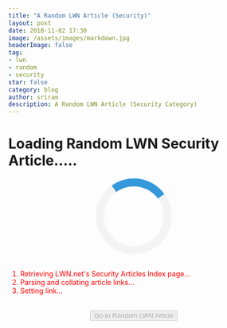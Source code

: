 ```yaml
---
title: "A Random LWN Article (Security)"
layout: post
date: 2018-11-02 17:30
image: /assets/images/markdown.jpg
headerImage: false
tag:
- lwn
- random
- security
star: false
category: blog
author: sriram
description: A Random LWN Article (Security Category)
---
```




<style>
.loader {
    border: 16px solid #f3f3f3; /* Light grey */
    border-top: 16px solid #3498db; /* Blue */
    border-radius: 50%;
    width: 120px;
    height: 120px;
    animation: spin 2s linear infinite;
}
@keyframes spin {
    0% { transform: rotate(0deg); }
    100% { transform: rotate(360deg); }
}
</style>


# Loading Random LWN Security Article.....

<center>
<div id="loader" class="loader"></div>
</center>

<br>

<ol>
<li id='l1' style="color: red"> Retrieving LWN.net's Security Articles Index page... </li>
<li id='l2' style="color: red"> Parsing and collating article links... </li>
<li id='l3' style="color: red"> Setting link... </li>
</ol>

<br>

<center>
<input id="go" type="button" disabled value="Go to Random LWN Article" />
</center>


<br>
<br>
<br>

<script src="https://ajax.googleapis.com/ajax/libs/jquery/3.3.1/jquery.min.js"></script>

<script>
var regex = /\/Articles\/(.*?)\//g;

function change_color(element_id, color) {
    document.getElementById(element_id).style.color = color;
}

function add_time(element_id, time) {
    var elem = document.getElementById(element_id);
    elem.innerHTML = elem.innerHTML + " (" + Math.floor(time) + " ms)";
}

change_color('l1', 'orange');
var start_retrieve = performance.now();
$.getJSON('https://allorigins.me/get?url=' + encodeURIComponent('https://lwn.net/Security/Index') + '&callback=?', function(data){
    var end_retrieve = performance.now();
    change_color('l1', 'green');
    change_color('l2', 'orange');
    add_time('l1', end_retrieve - start_retrieve);

    start_retrieve = performance.now();    
    var lwn_content = data.contents;
    console.log(lwn_content);
    var matches = lwn_content.match(regex);
    end_retrieve = performance.now();    
    change_color('l2', 'green');
    change_color('l3', 'orange');
    add_time('l2', end_retrieve - start_retrieve);

    var rand_int = Math.floor((Math.random() * (matches.length - 1)) + 0);
    console.log(matches[rand_int]);
    change_color('l3', 'green');

    var button = document.getElementById('go');
    button.onclick = function() { window.location = "https://lwn.net" + matches[rand_int]; };
    button.disabled = false;
    var loader = document.getElementById('loader');
    loader.parentNode.removeChild(loader);
});
</script>


